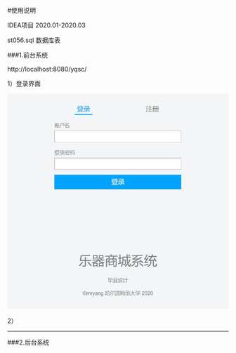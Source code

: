 #使用说明

IDEA项目   2020.01-2020.03

st056.sql   数据库表



###1.前台系统

http://localhost:8080/yqsc/

1）登录界面

![](\imgs\img1.jpg)

2）

---
###2.后台系统
